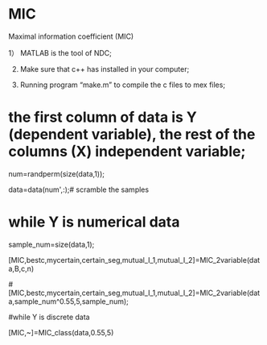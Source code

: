 # MIC
Maximal information coefficient (MIC)

1） MATLAB is the tool of NDC;

2) Make sure that c++ has installed in your computer;

3) Running program “make.m” to compile the c files to mex files;

# the first column of data is Y (dependent variable), the rest of the columns (X) independent variable;

num=randperm(size(data,1));

data=data(num',:);# scramble the samples

# while Y is numerical data

sample_num=size(data,1);

[MIC,bestc,mycertain,certain_seg,mutual_I_1,mutual_I_2]=MIC_2variable(data,B,c,n)

#[MIC,bestc,mycertain,certain_seg,mutual_I_1,mutual_I_2]=MIC_2variable(data,sample_num^0.55,5,sample_num);

#while Y is discrete data

[MIC,~]=MIC_class(data,0.55,5)
